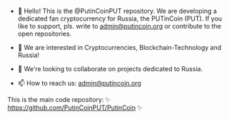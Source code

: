 - 👋 Hello! This is the @PutinCoinPUT repository. We are developing a dedicated fan cryptocurrency for Russia, the PUTinCoin (PUT). If you like to support, pls. write to admin@putincoin.org or contribute to the open repositories.

- 👀 We are interested in Cryptocurrencies, Blockchain-Technology and Russia!
- 💞️ We're looking to collaborate on projects dedicated to Russia.
- 📫 How to reach us: admin@putincoin.org

This is the main code repository: ✨ https://github.com/PutinCoinPUT/PutinCoin ✨

<!---
PutinCoinPUT is our ✨ development ✨ repository for any code, scripts and apps about the cryptocurrency Putincoin (PUT).
--->
